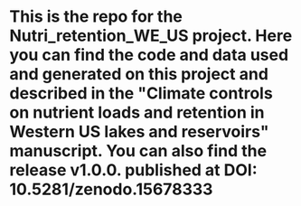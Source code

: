 # This is the repo for the Nutri_retention_WE_US project. Here you can find the code and data used and generated on this project and described in the "Climate controls on nutrient loads and retention in Western US lakes and reservoirs" manuscript. You can also find the release v1.0.0. published at DOI: 10.5281/zenodo.15678333
